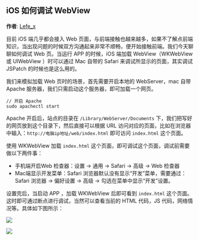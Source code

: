 ## iOS 如何调试 WebView

**作者**: [Lefe_x](https://weibo.com/u/5953150140)

目前 iOS 端几乎都会接入 Web 页面，与前端接触也越来越多，如果不了解点前端知识，当出现问题的时候双方沟通起来非常不顺畅，便开始接触前端。我们今天聊聊如何调试 Web 页。当运行 APP 的时候，iOS 端加载 WebView（WKWebView 或 UIWebView ）时可以通过 Mac 自带的 Safari 来调试所显示的页面，其实调试 JSPatch 的时候也是这么用的。

我们来模拟加载 Web 页时的场景，首先需要开启本地的 WebServer，mac 自带 Apache 服务器，我们只需启动这个服务器，即可加载一个网页。

```
// 开启 Apache
sudo apachectl start
```

Apache 开启后，站点的目录在 `/Library/WebServer/Documents` 下，我们把写好的网页放到这个目录下，然后直接可以根据 URL 访问对应的页面，比如在浏览器中输入：`http://电脑ip地址/web/index.html` 即可访问 `index.html` 这个页面。

使用 WKWebView 加载 `index.html` 这个页面，即可调试这个页面，调试前需要做以下两件事：

- 手机端开启Web 检查器：设置 -> 通用 -> Safari -> 高级 -> Web 检查器
- Mac端显示开发菜单：Safari 浏览器默认没有显示“开发”菜单，需要通过：Safari 浏览器  -> 偏好设置 -> 高级 -> 勾选在菜单中显示“开发”设置。

设置完后，当启动 APP ，加载 WKWebView 后即可看到 `index.html` 这个页面。这时即可通过断点进行调试，当然可以查看当前的 HTML 代码，JS 代码，网络情况等。具体如下图所示：

![](./1.jpg)

![](./2.jpg)

